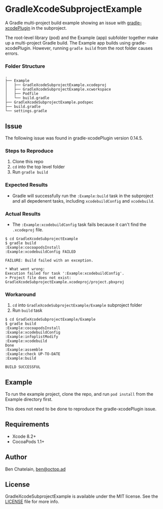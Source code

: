 # GradleXcodeSubprojectExample

A Gradle multi-project build example showing an issue with [gradle-xcodePlugin](https://github.com/openbakery/gradle-xcodePlugin)
in the subproject.

The root-level library (pod) and the Example (app) subfolder together make up a multi-project Gradle build.
The Example app builds using gradle-xcodePlugin. However, running `gradle build` from the root folder
causes errors.

### Folder Structure

```
.
├── Example
│   ├── GradleXcodeSubprojectExample.xcodeproj
│   ├── GradleXcodeSubprojectExample.xcworkspace
│   ├── Podfile
│   └── build.gradle
├── GradleXcodeSubprojectExample.podspec
├── build.gradle
└── settings.gradle
```

## Issue

The following issue was found in gradle-xcodePlugin version 0.14.5.

### Steps to Reproduce

1. Clone this repo
1. `cd` into the top level folder
1. Run `gradle build`

### Expected Results

- Gradle will successfully run the `:Example:build` task in the subproject
and all depedenent tasks, including `xcodebuildConfig` and `xcodebuild`.

### Actual Results

- The `:Example:xcodebuildConfig` task fails because it can't find the `.xcodeproj` file.

````
$ cd GradleXcodeSubprojectExample
$ gradle build
:Example:cocoapodsInstall
:Example:xcodebuildConfig FAILED

FAILURE: Build failed with an exception.

* What went wrong:
Execution failed for task ':Example:xcodebuildConfig'.
> Project file does not exist: GradleXcodeSubprojectExample.xcodeproj/project.pbxproj
````

### Workaround

1. `cd` into `GradleXcodeSubprojectExample/Example` subproject folder
1. Run `build` task

```
$ cd GradleXcodeSubprojectExample/Example
$ gradle build
:Example:cocoapodsInstall
:Example:xcodebuildConfig
:Example:infoplistModify
:Example:xcodebuild
Done
:Example:assemble
:Example:check UP-TO-DATE
:Example:build

BUILD SUCCESSFUL
```

## Example

To run the example project, clone the repo, and run `pod install` from the Example directory first.

This does not need to be done to reproduce the gradle-xcodePlugin issue.

## Requirements

- Xcode 8.2+
- CocoaPods 1.1+

## Author

Ben Chatelain, ben@octop.ad

## License

GradleXcodeSubprojectExample is available under the MIT license. See the [LICENSE](LICENSE) file for more info.
